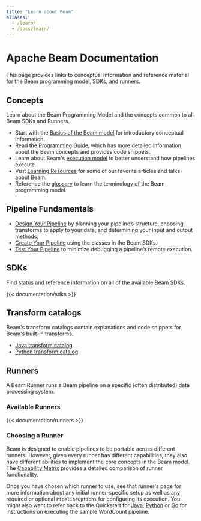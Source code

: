```yaml
---
title: "Learn about Beam"
aliases:
  - /learn/
  - /docs/learn/
---
```


<!--
Licensed under the Apache License, Version 2.0 (the "License");
you may not use this file except in compliance with the License.
You may obtain a copy of the License at

http://www.apache.org/licenses/LICENSE-2.0

Unless required by applicable law or agreed to in writing, software
distributed under the License is distributed on an "AS IS" BASIS,
WITHOUT WARRANTIES OR CONDITIONS OF ANY KIND, either express or implied.
See the License for the specific language governing permissions and
limitations under the License.
-->

# Apache Beam Documentation

This page provides links to conceptual information and reference material for
the Beam programming model, SDKs, and runners.

## Concepts

Learn about the Beam Programming Model and the concepts common to all Beam SDKs
and Runners.

* Start with the [Basics of the Beam model](/documentation/basics/) for
  introductory conceptual information.
* Read the [Programming Guide](/documentation/programming-guide/), which
  has more detailed information about the Beam concepts and provides code
  snippets.
* Learn about Beam's [execution model](/documentation/runtime/model) to better
  understand how pipelines execute.
* Visit [Learning Resources](/documentation/resources/learning-resources) for
  some of our favorite articles and talks about Beam.
* Reference the [glossary](/documentation/glossary) to learn the terminology of the
  Beam programming model.

## Pipeline Fundamentals

* [Design Your Pipeline](/documentation/pipelines/design-your-pipeline/) by
  planning your pipeline’s structure, choosing transforms to apply to your data,
  and determining your input and output methods.
* [Create Your Pipeline](/documentation/pipelines/create-your-pipeline/) using
  the classes in the Beam SDKs.
* [Test Your Pipeline](/documentation/pipelines/test-your-pipeline/) to minimize
  debugging a pipeline’s remote execution.

## SDKs

Find status and reference information on all of the available Beam SDKs.

{{< documentation/sdks >}}

## Transform catalogs

Beam's transform catalogs contain explanations and code snippets for Beam's
built-in transforms.

 * [Java transform catalog](/documentation/transforms/java/overview/)
 * [Python transform catalog](/documentation/transforms/python/overview/)

## Runners

A Beam Runner runs a Beam pipeline on a specific (often distributed) data
processing system.

### Available Runners

{{< documentation/runners >}}

### Choosing a Runner

Beam is designed to enable pipelines to be portable across different runners.
However, given every runner has different capabilities, they also have different
abilities to implement the core concepts in the Beam model. The
[Capability Matrix](/documentation/runners/capability-matrix/) provides a
detailed comparison of runner functionality.

Once you have chosen which runner to use, see that runner's page for more
information about any initial runner-specific setup as well as any required or
optional `PipelineOptions` for configuring its execution. You might also want to
refer back to the Quickstart for [Java](/get-started/quickstart-java),
[Python](/get-started/quickstart-py) or [Go](/get-started/quickstart-go) for
instructions on executing the sample WordCount pipeline.
